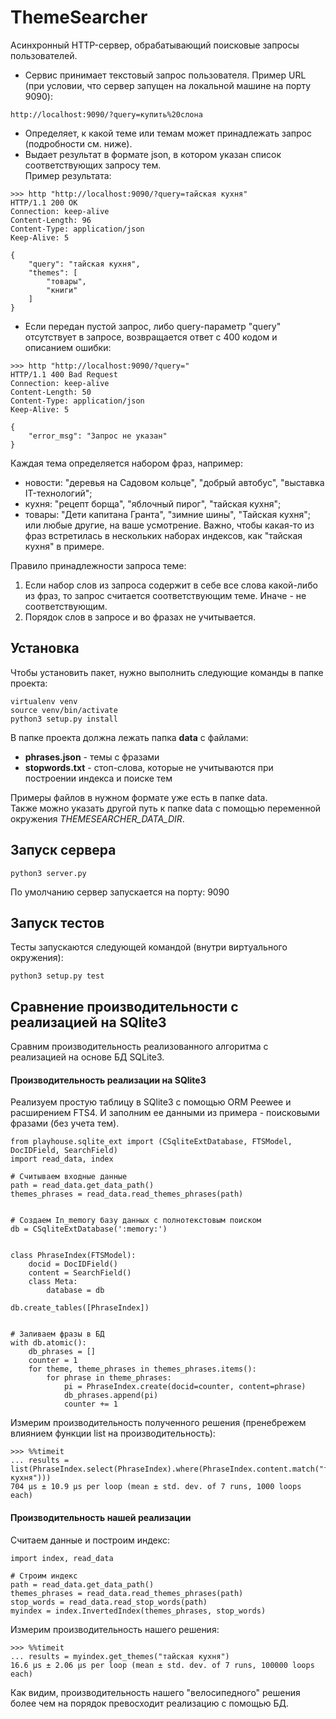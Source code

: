 # ThemeSearcher
Асинхронный HTTP-сервер, обрабатывающий поисковые запросы пользователей.

- Сервис принимает текстовый запрос пользователя.
Пример URL (при условии, что сервер запущен на локальной машине на порту 9090):
```
http://localhost:9090/?query=купить%20слона
```
- Определяет, к какой теме или темам может принадлежать запрос (подробности см. ниже).
- Выдает результат в формате json, в котором указан список соответствующих запросу тем.<br>
Пример результата: 
```
>>> http "http://localhost:9090/?query=тайская кухня"
HTTP/1.1 200 OK
Connection: keep-alive
Content-Length: 96
Content-Type: application/json
Keep-Alive: 5

{
    "query": "тайская кухня",
    "themes": [
        "товары",
        "книги"
    ]
}
```
- Если передан пустой запрос, либо query-параметр "query" отсутствует в запросе, 
возвращается ответ с 400 кодом и описанием ошибки:
```
>>> http "http://localhost:9090/?query="             
HTTP/1.1 400 Bad Request
Connection: keep-alive
Content-Length: 50
Content-Type: application/json
Keep-Alive: 5

{
    "error_msg": "Запрос не указан"
}
```

Каждая тема определяется набором фраз, например:
- новости: "деревья на Садовом кольце", "добрый автобус", "выставка IT-технологий";
- кухня: "рецепт борща", "яблочный пирог", "тайская кухня";
- товары: "Дети капитана Гранта", "зимние шины", "Тайская кухня";
или любые другие, на ваше усмотрение. Важно, чтобы какая-то из фраз встретилась в нескольких наборах индексов, как "тайская кухня" в примере.

Правило принадлежности запроса теме:
1. Если набор слов из запроса содержит в себе все слова какой-либо из фраз, то запрос считается соответствующим теме. Иначе - не соответствующим.
2. Порядок слов в запросе и во фразах не учитывается.

## Установка
Чтобы установить пакет, нужно выполнить следующие команды в папке проекта:
```
virtualenv venv
source venv/bin/activate
python3 setup.py install
```

В папке проекта должна лежать папка **data** с файлами: 
 - **phrases.json** - темы с фразами
 - **stopwords.txt** - стоп-слова, которые не учитываются при построении индекса и поиске тем

Примеры файлов в нужном формате уже есть в папке data.<br>
Также можно указать другой путь к папке data с помощью переменной окружения *THEMESEARCHER_DATA_DIR*.

## Запуск сервера
```
python3 server.py
```
По умолчанию сервер запускается на порту: 9090

## Запуск тестов
Тесты запускаются следующей командой (внутри виртуального окружения):
```
python3 setup.py test
```

## Сравнение производительности с реализацией на SQlite3
Сравним производительность реализованного алгоритма с реализацией на основе БД SQLite3.

#### Производительность реализации на SQlite3
Реализуем простую таблицу в SQlite3 c помощью ORM Peewee и расширением FTS4. 
И заполним ее данными из примера - поисковыми фразами (без учета тем).
```
from playhouse.sqlite_ext import (CSqliteExtDatabase, FTSModel, DocIDField, SearchField)
import read_data, index

# Считываем входные данные
path = read_data.get_data_path()
themes_phrases = read_data.read_themes_phrases(path)


# Создаем In_memory базу данных с полнотекстовым поиском
db = CSqliteExtDatabase(':memory:')


class PhraseIndex(FTSModel):
    docid = DocIDField()
    content = SearchField()
    class Meta:
        database = db
        
db.create_tables([PhraseIndex])


# Заливаем фразы в БД
with db.atomic():
    db_phrases = []
    counter = 1
    for theme, theme_phrases in themes_phrases.items():
        for phrase in theme_phrases:
            pi = PhraseIndex.create(docid=counter, content=phrase)
            db_phrases.append(pi)
            counter += 1
```

Измерим производительность полученного решения (пренебрежем влиянием функции list на производительность):
```
>>> %%timeit
... results = list(PhraseIndex.select(PhraseIndex).where(PhraseIndex.content.match("тайская кухня")))
704 µs ± 10.9 µs per loop (mean ± std. dev. of 7 runs, 1000 loops each)
```

#### Производительность нашей реализации
Считаем данные и построим индекс:
```
import index, read_data

# Строим индекс
path = read_data.get_data_path()
themes_phrases = read_data.read_themes_phrases(path)
stop_words = read_data.read_stop_words(path)
myindex = index.InvertedIndex(themes_phrases, stop_words)
```

Измерим производительность нашего решения:
```
>>> %%timeit
... results = myindex.get_themes("тайская кухня")
16.6 µs ± 2.06 µs per loop (mean ± std. dev. of 7 runs, 100000 loops each)
```

Как видим, производительность нашего "велосипедного" решения более чем на порядок
превосходит реализацию с помощью БД.